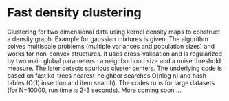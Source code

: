 # Fast density clustering
Clustering for two dimensional data using kernel density maps to construct a density graph. Example for gaussian mixtures is given.
The algorithm solves multiscale problems (multiple variances and population sizes) and works for non-convex structures. It uses cross-validation and is regularized by two main global parameters : a neighborhood
size and a noise threshold measure. The later detects spurious cluster centers. The underlying code is based on fast kd-trees nearest-neighbor searches
O(nlog n) and hash tables (O(1) insertion and item search). The codes runs for large datasets (for N=10000, run time is 2-3 seconds). More coming soon ...
